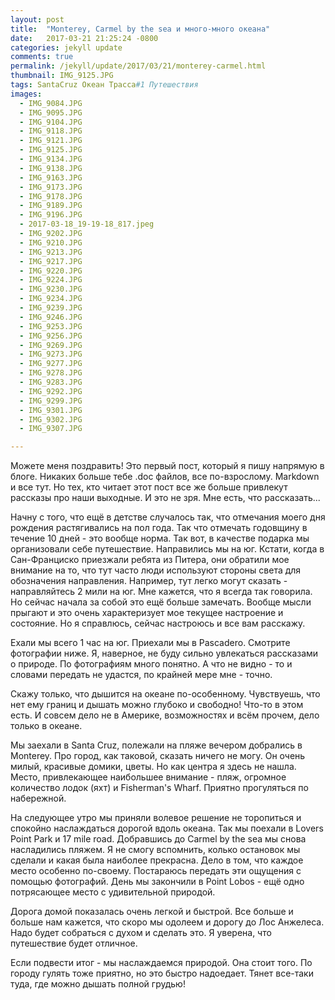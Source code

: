 ```yaml
---
layout: post
title:  "Monterey, Carmel by the sea и много-много океана"
date:   2017-03-21 21:25:24 -0800
categories: jekyll update
comments: true
permalink: /jekyll/update/2017/03/21/monterey-carmel.html
thumbnail: IMG_9125.JPG
tags: SantaCruz Океан Трасса#1 Путешествия
images:
  - IMG_9084.JPG
  - IMG_9095.JPG
  - IMG_9104.JPG
  - IMG_9118.JPG
  - IMG_9121.JPG
  - IMG_9125.JPG
  - IMG_9134.JPG
  - IMG_9138.JPG
  - IMG_9163.JPG
  - IMG_9173.JPG
  - IMG_9178.JPG
  - IMG_9189.JPG
  - IMG_9196.JPG
  - 2017-03-18_19-19-18_817.jpeg
  - IMG_9202.JPG
  - IMG_9210.JPG
  - IMG_9213.JPG
  - IMG_9217.JPG
  - IMG_9220.JPG
  - IMG_9224.JPG
  - IMG_9230.JPG
  - IMG_9234.JPG
  - IMG_9239.JPG
  - IMG_9246.JPG
  - IMG_9253.JPG
  - IMG_9256.JPG
  - IMG_9269.JPG
  - IMG_9273.JPG
  - IMG_9277.JPG
  - IMG_9278.JPG
  - IMG_9283.JPG
  - IMG_9292.JPG
  - IMG_9299.JPG
  - IMG_9301.JPG
  - IMG_9302.JPG
  - IMG_9307.JPG

---
```


Можете меня поздравить! Это первый пост, который я пишу напрямую в блоге. Никаких больше тебе .doc файлов, все по-взрослому. Markdown и все тут.
Но тех, кто читает этот пост все же больше привлекут рассказы про наши выходные. И это не зря. Мне есть, что рассказать...
<!--separate-->

Начну с того, что ещё в детстве случалось так, что отмечания моего дня рождения растягивались на пол года. Так что отмечать годовщину в течение 10 дней - это вообще норма.
Так вот, в качестве подарка мы организовали себе путешествие. Направились мы на юг. Кстати, когда в Сан-Франциско приезжали ребята из Питера, они обратили мое внимание на то, что тут часто люди используют стороны света для обозначения направления. Например, тут легко могут сказать - направляйтесь 2 мили на юг. Мне кажется, что я всегда так говорила. Но сейчас начала за собой это ещё больше замечать.
Вообще мысли прыгают и это очень характеризует мое текущее настроение и состояние. Но я справлюсь, сейчас настроюсь и все вам расскажу.

Ехали мы всего 1 час на юг. Приехали мы в Pascadero. Смотрите фотографии ниже. Я, наверное, не буду сильно увлекаться рассказами о природе. По фотографиям много понятно. А что не видно - то и словами передать не удастся, по крайней мере мне - точно.

Скажу только, что дышится на океане по-особенному. Чувствуешь, что нет ему границ и дышать можно глубоко и свободно! Что-то в этом есть. И совсем дело не в Америке, возможностях и всём прочем, дело только в океане.

Мы заехали в Santa Cruz, полежали на пляже вечером добрались в Monterey. Про город, как таковой, сказать ничего не могу. Он очень милый, красивые домики, цветы. Но как центра я здесь не нашла. Место, привлекающее наибольшее внимание - пляж, огромное количество лодок (яхт) и Fisherman's Wharf. Приятно прогуляться по набережной.

На следующее утро мы приняли волевое решение не торопиться и спокойно наслаждаться дорогой вдоль океана. Так мы поехали в Lovers Point Park и 17 mile road. Добравшись до Carmel by the sea мы снова насладились пляжем. Я не смогу вспомнить, колько остановок мы сделали и какая была наиболее прекрасна. Дело в том, что каждое место особенно по-своему. Постараюсь передать эти ощущения с помощью фотографий.
День мы закончили в Point Lobos - ещё одно потрясающее место с удивительной природой.

Дорога домой показалась очень легкой и быстрой. Все больше и больше нам кажется, что скоро мы одолеем и дорогу до Лос Анжелеса. Надо будет собраться с духом и сделать это. Я уверена, что путешествие будет отличное.

Если подвести итог - мы наслаждаемся природой. Она стоит того. По городу гулять тоже приятно, но это быстро надоедает. Тянет все-таки туда, где можно дышать полной грудью!